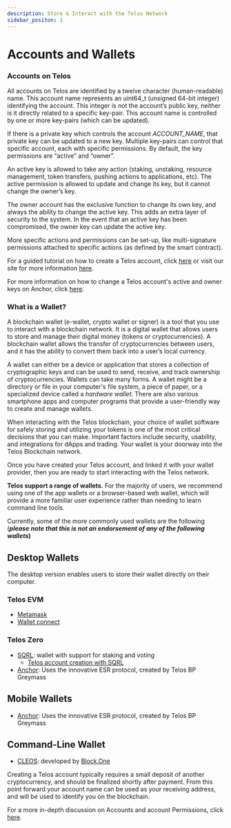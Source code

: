 ```yaml
---
description: Store & Interact with the Telos Network
sidebar_positon: 1
---
```


# Accounts and Wallets

### Accounts on Telos

All accounts on Telos are identified by a twelve character (human-readable) name. This account name represents an uint64\_t (unsigned 64-bit integer) identifying the account. This integer is not the account’s public key, neither is it directly related to a specific key-pair. This account name is controlled by one or more key-pairs (which can be updated).

If there is a private key which controls the account _ACCOUNT\_NAME_, that private key can be updated to a new key. Multiple key-pairs can control that specific account, each with specific permissions. By default, the key permissions are “active” and “owner”.

An active key is allowed to take any action (staking, unstaking, resource management, token transfers, pushing actions to applications, etc). The active permission is allowed to update and change its key, but it cannot change the owner’s key.

The owner account has the exclusive function to change its own key, and always the ability to change the active key. This adds an extra layer of security to the system. In the event that an active key has been compromised, the owner key can update the active key.

More specific actions and permissions can be set-up, like multi-signature permissions attached to specific actions (as defined by the smart contract).

For a guided tutorial on how to create a Telos account, click [here](../../zero/about/accounts.md) or visit our site for more information [here](https://www.telos.net/).

For more information on how to change a Telos account's active and owner keys on Anchor, click [here](https://help.telos.net/en\_US/security/how-to-change-telos-keys-using-anchor).

### What is a Wallet?

A blockchain wallet (e-wallet, crypto wallet or signer) is a tool that you use to interact with a blockchain network. It is a digital wallet that allows users to store and manage their digital money (tokens or cryptocurrencies). A blockchain wallet allows the transfer of cryptocurrencies between users, and it has the ability to convert them back into a user’s local currency.

A wallet can either be a device or application that stores a collection of cryptographic keys and can be used to send, receive, and track ownership of cryptocurrencies. Wallets can take many forms. A wallet might be a directory or file in your computer's file system, a piece of paper, or a specialized device called a _hardware wallet_. There are also various smartphone apps and computer programs that provide a user-friendly way to create and manage wallets.

When interacting with the Telos blockchain, your choice of wallet software for safely storing and utilizing your tokens is one of the most critical decisions that you can make. Important factors include security, usability, and integrations for dApps and trading. Your wallet is your doorway into the Telos Blockchain network.

Once you have created your Telos account, and linked it with your wallet provider, then you are ready to start interacting with the Telos network.

**Telos support a range of wallets.** For the majority of users, we recommend using one of the app wallets or a browser-based web wallet, which will provide a more familiar user experience rather than needing to learn command line tools.

Currently, some of the more commonly used wallets are the following (_**please**_ _**note that this is not an endorsement of any of the following wallets**_**)**

## **Desktop Wallets**

The desktop version enables users to store their wallet directly on their computer.

### Telos EVM

* [Metamask](https://metamask.io)&#x20;
* [Wallet connect](https://walletconnect.com/)

### Telos Zero

* [SQRL](https://sqrlwallet.io): wallet with support for staking and voting
  * [Telos account creation with SQRL](https://trybe.one/how-to-create-and-open-a-telos-account-using-sqrl/)
* [Anchor](https://greymass.com/en/anchor): Uses the innovative ESR protocol, created by Telos BP Greymass


## **Mobile Wallets**

* [Anchor](https://greymass.com/en/anchor): Uses the innovative ESR protocol, created by Telos BP Greymass

## Command-Line **Wallet**

* [CLEOS](../../zero/developer-environment/cleos.md): developed by [Block.One](https://block.one)

Creating a Telos account typically requires a small deposit of another cryptocurrency, and should be finalized shortly after payment. From this point forward your account name can be used as your receiving address, and will be used to identify you on the blockchain.

For a more in-depth discussion on Accounts and account Permissions, click [here](../../zero/about/accounts.md).
